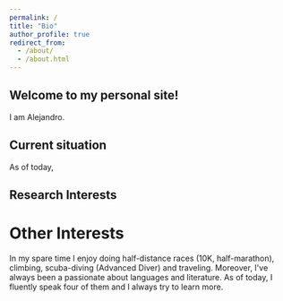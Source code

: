 ```yaml
---
permalink: /
title: "Bio"
author_profile: true
redirect_from:
  - /about/
  - /about.html
---
```


## Welcome to my personal site!

I am Alejandro.

## Current situation
As of today,

## Research Interests


Other Interests
======
In my spare time I enjoy doing half-distance races (10K, half-marathon), climbing, scuba-diving (Advanced Diver) and traveling. Moreover, I've always been a passionate about languages and literature. As of today, I fluently speak four of them and I always try to learn more.
